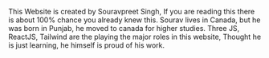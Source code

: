 This Website is created by Souravpreet Singh, If you are reading this there is about 100% chance you already knew this. Sourav lives in Canada, but he was born in Punjab, he moved to canada for higher studies. 
Three JS, ReactJS, Tailwind are the playing the major roles in this website, Thought he is just learning, he himself is proud of his work. 